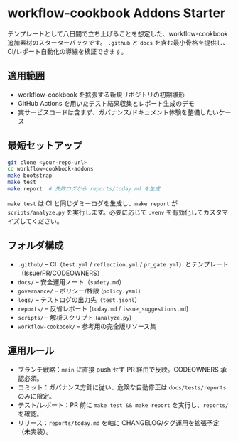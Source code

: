 # workflow-cookbook Addons Starter

テンプレートとして八日間で立ち上げることを想定した、workflow-cookbook 追加素材のスターターパックです。 `.github` と `docs` を含む最小骨格を提供し、CI/レポート自動化の導線を検証できます。

## 適用範囲
- workflow-cookbook を拡張する新規リポジトリの初期雛形
- GitHub Actions を用いたテスト結果収集とレポート生成のデモ
- 実サービスコードは含まず、ガバナンス/ドキュメント体験を整備したいケース

## 最短セットアップ
```bash
git clone <your-repo-url>
cd workflow-cookbook-addons
make bootstrap
make test
make report  # 失敗ログから reports/today.md を生成
```
`make test` は CI と同じダミーログを生成し、`make report` が `scripts/analyze.py` を実行します。必要に応じて `.venv` を有効化してカスタマイズしてください。

## フォルダ構成
- `.github/` – CI（`test.yml` / `reflection.yml` / `pr_gate.yml`）とテンプレート（Issue/PR/CODEOWNERS）
- `docs/` – 安全運用ノート（`safety.md`）
- `governance/` – ポリシー/権限 (`policy.yaml`)
- `logs/` – テストログの出力先（`test.jsonl`）
- `reports/` – 反省レポート (`today.md` / `issue_suggestions.md`)
- `scripts/` – 解析スクリプト (`analyze.py`)
- `workflow-cookbook/` – 参考用の完全版リソース集

## 運用ルール
- ブランチ戦略：`main` に直接 push せず PR 経由で反映。CODEOWNERS 承認必須。
- コミット：ガバナンス方針に従い、危険な自動修正は `docs/tests/reports` のみに限定。
- テスト/レポート：PR 前に `make test && make report` を実行し、`reports/` を確認。
- リリース：`reports/today.md` を軸に CHANGELOG/タグ運用を拡張予定（未実装）。
